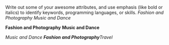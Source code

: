Write out some of your awesome attributes, and use emphasis (like bold or italics) to identify keywords, programming languages, or skills.
*Fashion and Photography*
_Music and Dance_

**Fashion and Photography**
__Music and Dance__

_Music and Dance **Fashion and Photography**Travel_
